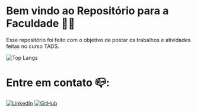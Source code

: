# Bem vindo ao Repositório para a Faculdade 🧙‍♂️

Esse repositório foi feito com o objetivo de postar os trabalhos e atividades feitas 
no curso TADS.

![Top Langs](https://github-readme-stats-git-masterrstaa-rickstaa.vercel.app/api/top-langs/?username=samuelcney&layout=compact&bg_color=000&border_color=790000&title_color=790000&text_color=FFF)

# Entre em contato 📪:
[![LinkedIn](https://img.shields.io/badge/-LinkedIn-000?style=for-the-badge&logo=linkedin&logoColor=30A3DC)](https://www.linkedin.com/in/samuel-costa-b94331291/)
[![GitHub](https://img.shields.io/badge/GitHub-000?style=for-the-badge&logo=github&logoColor=30A3DC)](https://github.com/samuelcney)
